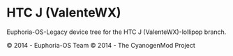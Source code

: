 HTC J (ValenteWX)
=================

Euphoria-OS-Legacy device tree for the HTC J (ValenteWX)-lollipop branch.

© 2014 - Euphoria-OS Team
© 2014 - The CyanogenMod Project
